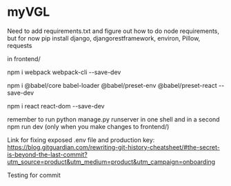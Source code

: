# myVGL

Need to add requirements.txt and figure out how to do node requirements, but for now
pip install django, djangorestframework, environ, Pillow, requests 

in frontend/

npm i webpack webpack-cli --save-dev

npm i @babel/core babel-loader @babel/preset-env @babel/preset-react --save-dev

npm i react react-dom --save-dev

remember to run python manage.py runserver in one shell and in a second npm run dev (only when you make changes to frontend/)

Link for fixing exposed .env file and production key: https://blog.gitguardian.com/rewriting-git-history-cheatsheet/#the-secret-is-beyond-the-last-commit?utm_source=product&utm_medium=product&utm_campaign=onboarding

Testing for commit
